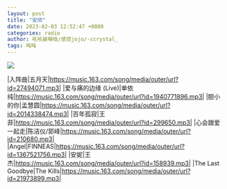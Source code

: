 ```yaml
---
layout: post
title: "安欣"
date: 2023-02-03 12:52:47 +0800
categories: radio
author: 吼吼破喉咙/感觉jojo/-ccrystal_
tags: 吨吨
---
```

![]({{site.baseurl}}/images/cover_20230203.jpg)

|入阵曲|五月天|https://music.163.com/song/media/outer/url?id=27494071.mp3|
|爱与痛的边缘 (Live)|单依纯|https://music.163.com/song/media/outer/url?id=1940771896.mp3|
|胆小的你|孟慧圆|https://music.163.com/song/media/outer/url?id=2014338474.mp3|
|百年孤寂|王菲|https://music.163.com/song/media/outer/url?id=299650.mp3|
|心会跟爱一起走|陈洁仪/郭峰|https://music.163.com/song/media/outer/url?id=210680.mp3|
|Angel|FINNEAS|https://music.163.com/song/media/outer/url?id=1367521756.mp3|
|安妮|王杰|https://music.163.com/song/media/outer/url?id=158939.mp3|
|The Last Goodbye|The Kills|https://music.163.com/song/media/outer/url?id=21973899.mp3|

